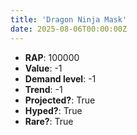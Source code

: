 ```yaml
---
title: 'Dragon Ninja Mask'
date: 2025-08-06T00:00:00Z
---
```

- **RAP**: 100000
- **Value**: -1
- **Demand level**: -1
- **Trend**: -1
- **Projected?**: True
- **Hyped?**: True
- **Rare?**: True
